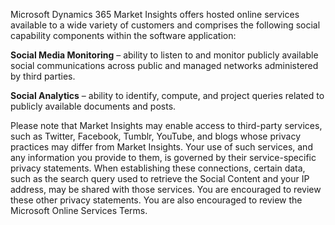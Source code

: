Microsoft Dynamics 365 Market Insights offers hosted online services available to a wide variety of customers and comprises the following social capability components within the software application:  
  
**Social Media Monitoring** – ability to listen to and monitor publicly available social communications across public and managed networks administered by third parties.  
  
**Social Analytics** – ability to identify, compute, and project queries related to publicly available documents and posts.  
  
Please note that Market Insights may enable access to third-party services, such as Twitter, Facebook, Tumblr, YouTube, and blogs whose privacy practices may differ from Market Insights. Your use of such services, and any information you provide to them, is governed by their service-specific privacy statements. When establishing these connections, certain data, such as the search query used to retrieve the Social Content and your IP address, may be shared with those services. You are encouraged to review these other privacy statements. You are also encouraged to review the Microsoft Online Services Terms.